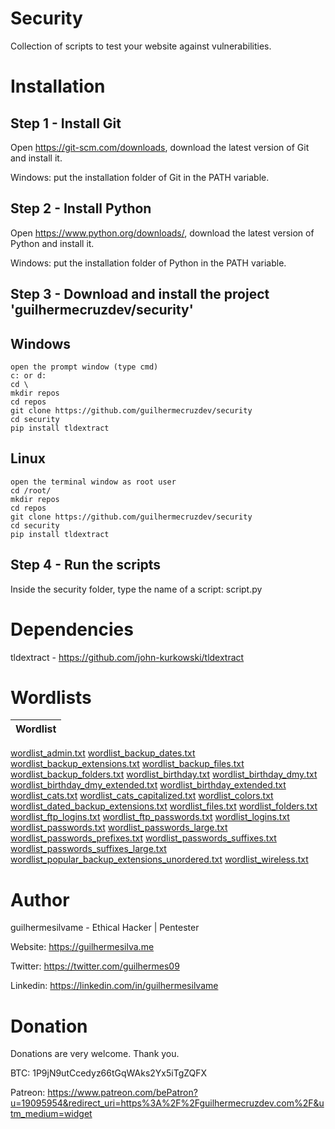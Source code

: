 # Security

Collection of scripts to test your website against vulnerabilities.

# Installation

## Step 1 - Install Git

Open https://git-scm.com/downloads, download the latest version of Git and install it.

Windows: put the installation folder of Git in the PATH variable.

## Step 2 - Install Python

Open https://www.python.org/downloads/, download the latest version of Python and install it.

Windows: put the installation folder of Python in the PATH variable.

## Step 3 - Download and install the project 'guilhermecruzdev/security'

Windows
-------
```
open the prompt window (type cmd)
c: or d:
cd \
mkdir repos
cd repos
git clone https://github.com/guilhermecruzdev/security
cd security
pip install tldextract
```

Linux
-----
```
open the terminal window as root user
cd /root/
mkdir repos
cd repos
git clone https://github.com/guilhermecruzdev/security
cd security
pip install tldextract
```

## Step 4 - Run the scripts

Inside the security folder, type the name of a script: script.py

# Dependencies

tldextract - https://github.com/john-kurkowski/tldextract

# Wordlists

Wordlist |
-------- |
[wordlist_admin.txt](https://raw.githubusercontent.com/guilhermecruzdev/security/master/wordlists/wordlist_admin.txt)
[wordlist_backup_dates.txt](https://raw.githubusercontent.com/guilhermecruzdev/security/master/wordlists/wordlist_backup_dates.txt)
[wordlist_backup_extensions.txt](https://raw.githubusercontent.com/guilhermecruzdev/security/master/wordlists/wordlist_backup_extensions.txt)
[wordlist_backup_files.txt](https://raw.githubusercontent.com/guilhermecruzdev/security/master/wordlists/wordlist_backup_files.txt)
[wordlist_backup_folders.txt](https://raw.githubusercontent.com/guilhermecruzdev/security/master/wordlists/wordlist_backup_folders.txt)
[wordlist_birthday.txt](https://raw.githubusercontent.com/guilhermecruzdev/security/master/wordlists/wordlist_birthday.txt)
[wordlist_birthday_dmy.txt](https://raw.githubusercontent.com/guilhermecruzdev/security/master/wordlists/wordlist_birthday_dmy.txt)
[wordlist_birthday_dmy_extended.txt](https://raw.githubusercontent.com/guilhermecruzdev/security/master/wordlists/wordlist_birthday_dmy_extended.txt)
[wordlist_birthday_extended.txt](https://raw.githubusercontent.com/guilhermecruzdev/security/master/wordlists/wordlist_birthday_extended.txt)
[wordlist_cats.txt](https://raw.githubusercontent.com/guilhermecruzdev/security/master/wordlists/wordlist_cats.txt)
[wordlist_cats_capitalized.txt](https://raw.githubusercontent.com/guilhermecruzdev/security/master/wordlists/wordlist_cats_capitalized.txt)
[wordlist_colors.txt](https://raw.githubusercontent.com/guilhermecruzdev/security/master/wordlists/wordlist_colors.txt)
[wordlist_dated_backup_extensions.txt](https://raw.githubusercontent.com/guilhermecruzdev/security/master/wordlists/wordlist_dated_backup_extensions.txt)
[wordlist_files.txt](https://raw.githubusercontent.com/guilhermecruzdev/security/master/wordlists/wordlist_files.txt)
[wordlist_folders.txt](https://raw.githubusercontent.com/guilhermecruzdev/security/master/wordlists/wordlist_folders.txt)
[wordlist_ftp_logins.txt](https://raw.githubusercontent.com/guilhermecruzdev/security/master/wordlists/wordlist_ftp_logins.txt)
[wordlist_ftp_passwords.txt](https://raw.githubusercontent.com/guilhermecruzdev/security/master/wordlists/wordlist_ftp_passwords.txt)
[wordlist_logins.txt](https://raw.githubusercontent.com/guilhermecruzdev/security/master/wordlists/wordlist_logins.txt)
[wordlist_passwords.txt](https://raw.githubusercontent.com/guilhermecruzdev/security/master/wordlists/wordlist_passwords.txt)
[wordlist_passwords_large.txt](https://raw.githubusercontent.com/guilhermecruzdev/security/master/wordlists/wordlist_passwords_large.txt)
[wordlist_passwords_prefixes.txt](https://raw.githubusercontent.com/guilhermecruzdev/security/master/wordlists/wordlist_passwords_prefixes.txt)
[wordlist_passwords_suffixes.txt](https://raw.githubusercontent.com/guilhermecruzdev/security/master/wordlists/wordlist_passwords_suffixes.txt)
[wordlist_passwords_suffixes_large.txt](https://raw.githubusercontent.com/guilhermecruzdev/security/master/wordlists/wordlist_passwords_suffixes_large.txt)
[wordlist_popular_backup_extensions_unordered.txt](https://raw.githubusercontent.com/guilhermecruzdev/security/master/wordlists/wordlist_popular_backup_extensions_unordered.txt)
[wordlist_wireless.txt](https://raw.githubusercontent.com/guilhermecruzdev/security/master/wordlists/wordlist_wireless.txt)

# Author

guilhermesilvame - Ethical Hacker | Pentester

Website: https://guilhermesilva.me

Twitter: https://twitter.com/guilhermes09

Linkedin: https://linkedin.com/in/guilhermesilvame

# Donation

Donations are very welcome. Thank you.

BTC: 1P9jN9utCcedyz66tGqWAks2Yx5iTgZQFX

Patreon: https://www.patreon.com/bePatron?u=19095954&redirect_uri=https%3A%2F%2Fguilhermecruzdev.com%2F&utm_medium=widget
